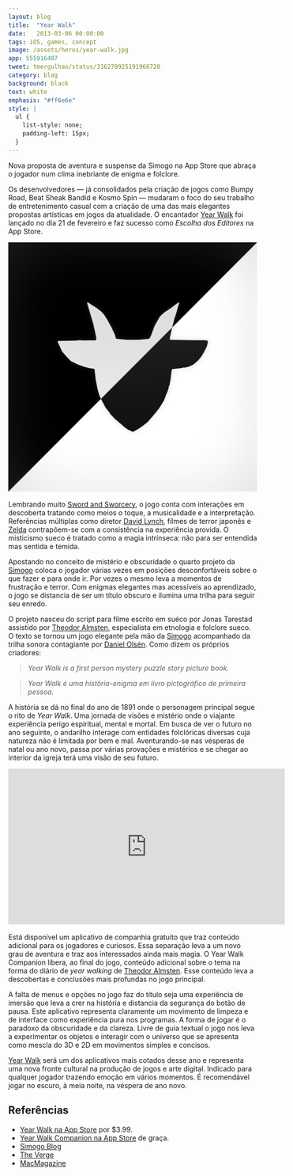 ```yaml
---
layout: blog
title:  "Year Walk"
date:   2013-03-06 00:00:00
tags: iOS, games, concept
image: /assets/heros/year-walk.jpg
app: 555916407
tweet: tmergulhao/status/316278925191966720
category: blog
background: black
text: white
emphasis: "#ff6e6e"
style: |
  ul {
    list-style: none;
    padding-left: 15px;
  }
---
```


Nova proposta de aventura e suspense da Simogo na App Store que abraça o jogador num clima inebriante de enigma e folclore.

Os desenvolvedores — já consolidados pela criação de jogos como Bumpy Road, Beat Sheak Bandid e Kosmo Spin — mudaram o foco do seu trabalho de entretenimento casual com a criação de uma das mais elegantes propostas artísticas em jogos da atualidade. O encantador [Year Walk](http://www.yearwalk.com/) foi lançado no dia 21 de fevereiro e faz sucesso como _Escolha dos Editores_ na App Store.

![Year Walk](/assets/year-walk.jpg)

Lembrando muito [Sword and Sworcery](http://swordandsworcery.com "Sítio do Sworcery"), o jogo conta com interações em descoberta tratando como meios o toque, a musicalidade e a interpretação. Referências múltiplas como diretor [David Lynch](http://www.imdb.com/name/nm0000186/ "David Lynch no IMDB"), filmes de terror japonês e [Zelda](http://www.zelda.com "Zelda, sítio") contrapôem-se com a consistência na experiência provida. O misticismo sueco é tratado como a magia intrínseca: não para ser entendida mas sentida e temida.

Apostando no conceito de mistério e obscuridade o quarto projeto da [Simogo](http://simogo.com "Sítio da Simogo") coloca o jogador várias vezes em posições desconfortáveis sobre o que fazer e para onde ir. Por vezes o mesmo leva a momentos de frustração e terror. Com enigmas elegantes mas acessíveis ao aprendizado, o jogo se distancia de ser um título obscuro e ilumina uma trilha para seguir seu enredo.

O projeto nasceu do script para filme escrito em suéco por Jonas Tarestad assistido por [Theodor Almsten](http://almsten.se), especialista em etnologia e folclore sueco. O texto se tornou um jogo elegante pela mão da [Simogo](http://simogo.com "Sítio da Simogo") acompanhado da trilha sonora contagiante por [Daniel Olsén](https://soundcloud.com/noesis). Como dizem os próprios criadores:

>_Year Walk is a first person mystery puzzle story picture book._

>_Year Walk é uma história-enigma em livro pictográfico de primeira pessoa._

A história se dá no final do ano de 1891 onde o personagem principal segue o rito de _Year Walk_. Uma jornada de visões e mistério onde o viajante experiência perigo espiritual, mental e mortal. Em busca de ver o futuro no ano seguinte, o andarilho interage com entidades folclóricas diversas cuja natureza não é limitada por bem e mal. Aventurando-se nas vésperas de natal ou ano novo, passa por várias provações e mistérios e se chegar ao interior da igreja terá uma visão de seu futuro.

<iframe width="560" height="315" src="https://www.youtube.com/embed/hsjQjvMXd-Y" frameborder="0" allowfullscreen></iframe>

Está disponível um aplicativo de companhia gratuito que traz conteúdo adicional para os jogadores e curiosos. Essa separação leva a um novo grau de aventura e traz aos interessados ainda mais magia.  O Year Walk Companion libera, ao final do jogo, conteúdo adicional sobre o tema na forma do diário de _year walking_ de [Theodor Almsten](http://almsten.se). Esse conteúdo leva a descobertas e conclusões mais profundas no jogo principal.

A falta de menus e opções no jogo faz do título seja uma experiência de imersão que leva a crer na história e distancia da segurança do botão de pausa. Este aplicativo representa claramente um movimento de limpeza e de interface como experiência pura nos programas. A forma de jogar é o paradoxo da obscuridade e da clareza. Livre de guia textual o jogo nos leva a experimentar os objetos e interagir com o universo que se apresenta como mescla do 3D e 2D em movimentos simples e concisos.

[Year Walk](http://www.yearwalk.com/) será um dos aplicativos mais cotados desse ano e representa uma nova fronte cultural na produção de jogos e arte digital. Indicado para qualquer jogador trazendo emoção em vários momentos. É recomendável jogar no escuro, à meia noite, na véspera de ano novo.

## Referências

- [Year Walk na App Store](https://itunes.apple.com/app/year-walk/id555916407) por $3.99.
- [Year Walk Companion na App Store](https://itunes.apple.com/app/year-walk-companion/id597879895) de graça.
- [Simogo Blog](http://simogo.com/blog)
- [The Verge](http://www.theverge.com/2013/2/21/4013456/year-walk-iphone-ipad-vision-quest-game)
- [MacMagazine](http://macmagazine.com.br/2013/03/06/year-walk-o-suspense-esta-de-volta-a-app-store)
